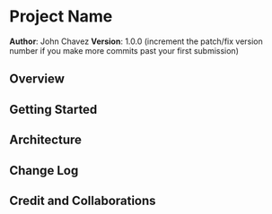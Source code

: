 # Project Name

**Author**: John Chavez
**Version**: 1.0.0 (increment the patch/fix version number if you make more commits past your first submission)

## Overview
<!-- This application is meant to provide users with a top down navigational view of any city they choose to search for using the location IQ API -->

## Getting Started
<!-- What are the steps that a user must take in order to build this app on their own machine and get it running? -->

## Architecture
<!-- Provide a detailed description of the application design. What technologies (languages, libraries, etc) you're using, and any other relevant design information. -->

## Change Log
<!-- Use this area to document the iterative changes made to your application as each feature is successfully implemented. Use time stamps. Here's an example:

01-01-2001 4:59pm - Application now has a fully-functional express server, with a GET route for the location resource. -->

## Credit and Collaborations
<!-- Give credit (and a link) to other people or resources that helped you build this application. -->